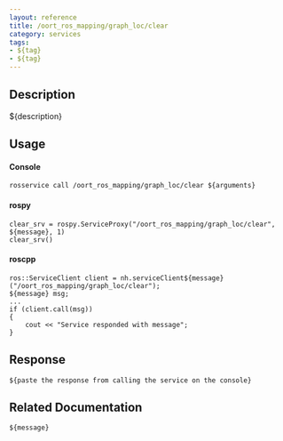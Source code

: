 ```yaml
---
layout: reference
title: /oort_ros_mapping/graph_loc/clear
category: services
tags: 
- ${tag} 
- ${tag}
---
```


## Description
${description}

## Usage
#### Console
```
rosservice call /oort_ros_mapping/graph_loc/clear ${arguments}
```

#### rospy
```
clear_srv = rospy.ServiceProxy("/oort_ros_mapping/graph_loc/clear", ${message}, 1)
clear_srv()
```

#### roscpp
```
ros::ServiceClient client = nh.serviceClient${message}("/oort_ros_mapping/graph_loc/clear");
${message} msg;
...
if (client.call(msg))
{
    cout << "Service responded with message";
}
```

## Response
```
${paste the response from calling the service on the console}
```

## Related Documentation
``${message}``  